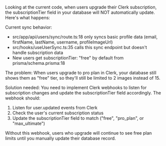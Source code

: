 Looking at the current code, when users upgrade their Clerk subscription, the subscriptionTier field in your database will NOT automatically update. Here's what
   happens:

  Current sync behavior:
  - src/app/api/users/sync/route.ts:18 only syncs basic profile data (email, firstName, lastName, username, profileImageUrl)
  - src/hooks/useUserSync.ts:35 calls this sync endpoint but doesn't handle subscription data
  - New users get subscriptionTier: "free" by default from prisma/schema.prisma:18

  The problem: When users upgrade to pro plan in Clerk, your database still shows them as "free" tier, so they'll still be limited to 2 images instead of 15.

  Solution needed: You need to implement Clerk webhooks to listen for subscription changes and update the subscriptionTier field accordingly. The webhook should:      

  1. Listen for user.updated events from Clerk
  2. Check the user's current subscription status
  3. Update the subscriptionTier field to match ("free", "pro_plan", or "max_ultimate")

  Without this webhook, users who upgrade will continue to see free plan limits until you manually update their database record.